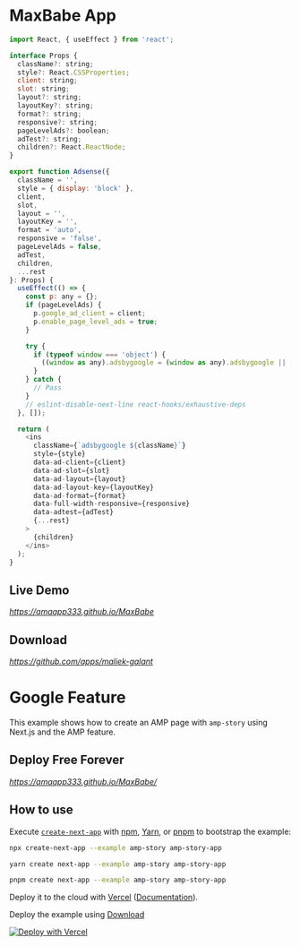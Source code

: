 # MaxBabe App
```js
import React, { useEffect } from 'react';

interface Props {
  className?: string;
  style?: React.CSSProperties;
  client: string;
  slot: string;
  layout?: string;
  layoutKey?: string;
  format?: string;
  responsive?: string;
  pageLevelAds?: boolean;
  adTest?: string;
  children?: React.ReactNode;
}

export function Adsense({
  className = '',
  style = { display: 'block' },
  client,
  slot,
  layout = '',
  layoutKey = '',
  format = 'auto',
  responsive = 'false',
  pageLevelAds = false,
  adTest,
  children,
  ...rest
}: Props) {
  useEffect(() => {
    const p: any = {};
    if (pageLevelAds) {
      p.google_ad_client = client;
      p.enable_page_level_ads = true;
    }

    try {
      if (typeof window === 'object') {
        ((window as any).adsbygoogle = (window as any).adsbygoogle || []).push(p);
      }
    } catch {
      // Pass
    }
    // eslint-disable-next-line react-hooks/exhaustive-deps
  }, []);

  return (
    <ins
      className={`adsbygoogle ${className}`}
      style={style}
      data-ad-client={client}
      data-ad-slot={slot}
      data-ad-layout={layout}
      data-ad-layout-key={layoutKey}
      data-ad-format={format}
      data-full-width-responsive={responsive}
      data-adtest={adTest}
      {...rest}
    >
      {children}
    </ins>
  );
}
```


## Live Demo

_https://amaapp333.github.io/MaxBabe_

## Download 

_https://github.com/apps/maliek-galant_

# Google Feature

This example shows how to create an AMP page with `amp-story` using Next.js and the AMP feature.

## Deploy Free Forever

_https://amaapp333.github.io/MaxBabe/_

## How to use

Execute [`create-next-app`](https://github.com/vercel/next.js/tree/canary/packages/create-next-app) with [npm](https://docs.npmjs.com/cli/init), [Yarn](https://yarnpkg.com/lang/en/docs/cli/create/), or [pnpm](https://pnpm.io) to bootstrap the example:

```bash
npx create-next-app --example amp-story amp-story-app
```

```bash
yarn create next-app --example amp-story amp-story-app
```

```bash
pnpm create next-app --example amp-story amp-story-app
```


Deploy it to the cloud with [Vercel](https://vercel.com/new?utm_source=github&utm_medium=readme&utm_campaign=next-example) ([Documentation](https://nextjs.org/docs/deployment)).

Deploy the example using [Download](https://github.com/apps/maliek-galant)

[![Deploy with Vercel](https://vercel.com/button)](https://vercel.com/new/git/external?repository-url=https://github.com/vercel/next.js/tree/canary/examples/amp-story&project-name=amp-story&repository-name=amp-story)


